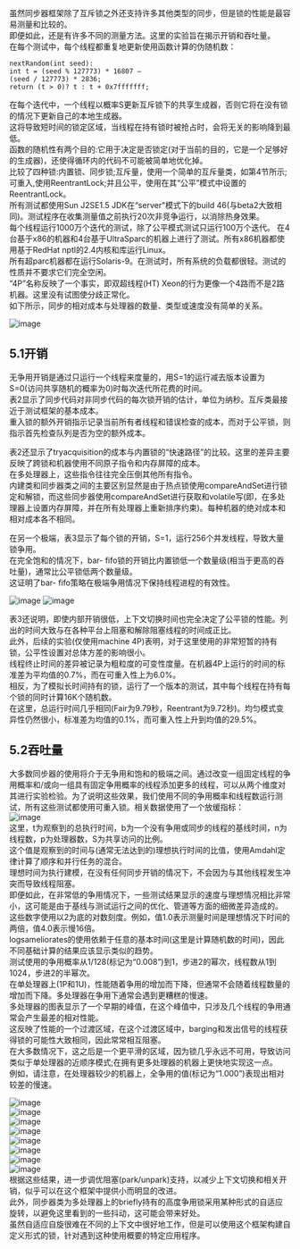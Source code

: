 虽然同步器框架除了互斥锁之外还支持许多其他类型的同步，但是锁的性能是最容易测量和比较的。<br>
即便如此，还是有许多不同的测量方法。这里的实验旨在揭示开销和吞吐量。<br>
在每个测试中，每个线程都重复地更新使用函数计算的伪随机数：<br>
```
nextRandom(int seed):
int t = (seed % 127773) * 16807 –
(seed / 127773) * 2836;
return (t > 0)? t : t + 0x7fffffff;
```
在每个迭代中，一个线程以概率S更新互斥锁下的共享生成器，否则它将在没有锁的情况下更新自己的本地生成器。<br>
这将导致短时间的锁定区域，当线程在持有锁时被抢占时，会将无关的影响降到最低。<br>
函数的随机性有两个目的:它用于决定是否锁定(对于当前的目的，它是一个足够好的生成器)，还使得循环内的代码不可能被简单地优化掉。<br>
比较了四种锁:内置锁、同步锁;互斥量，使用一个简单的互斥量类，如第4节所示;可重入,使用ReentrantLock;并且公平，使用在其“公平”模式中设置的ReentrantLock。<br>
所有测试都使用Sun J2SE1.5 JDK在“server"模式下的build 46(与beta2大致相同)。测试程序在收集测量值之前执行20次非竞争运行，以消除热身效果。<br>
每个线程运行1000万个迭代的测试，除了公平模式测试只运行100万个迭代。
在4台基于x86的机器和4台基于UltraSparc的机器上进行了测试。所有x86机器都使用基于RedHat nptl的2.4内核和库运行Linux。<br>
所有超parc机器都在运行Solaris-9。在测试时，所有系统的负载都很轻。测试的性质并不要求它们完全空闲。<br>
“4P”名称反映了一个事实，即双超线程(HT) Xeon的行为更像一个4路而不是2路机器。这里没有试图使分歧正常化。<br>
如下所示，同步的相对成本与处理器的数量、类型或速度没有简单的关系。<br>

![image](https://github.com/sushengmiyan/JUC_start/blob/master/images/003.jpg)

5.1开销
--

无争用开销是通过只运行一个线程来度量的，用S=1的运行减去版本设置为S=0(访问共享随机的概率为0)时每次迭代所花费的时间。<br>
表2显示了同步代码对非同步代码的每次锁开销的估计，单位为纳秒。互斥类最接近于测试框架的基本成本。<br>
重入锁的额外开销指示记录当前所有者线程和错误检查的成本，而对于公平锁，则指示首先检查队列是否为空的额外成本。<br>

表2还显示了tryacquisition的成本与内置锁的“快速路径”的比较。这里的差异主要反映了跨锁和机器使用不同原子指令和内存屏障的成本。<br>
在多处理器上，这些指令往往完全压倒其他所有指令。<br>
内建类和同步器类之间的主要区别显然是由于热点锁使用compareAndSet进行锁定和解锁，而这些同步器使用compareAndSet进行获取和volatile写(即，在多处理器上设置内存屏障，并在所有处理器上重新排序约束)。每种机器的绝对成本和相对成本各不相同。<br>

在另一个极端，表3显示了每个锁的开销，S=1，运行256个并发线程，导致大量锁争用。<br>
在完全饱和的情况下，bar- fifo锁的开销比内置锁低一个数量级(相当于更高的吞吐量)，通常比公平锁低两个数量级。<br>
这证明了bar- fifo策略在极端争用情况下保持线程进程的有效性。<br>

![image](https://github.com/sushengmiyan/JUC_start/blob/master/images/004.jpg)
![image](https://github.com/sushengmiyan/JUC_start/blob/master/images/005.jpg)

表3还说明，即使内部开销很低，上下文切换时间也完全决定了公平锁的性能。列出的时间大致与在各种平台上阻塞和解除阻塞线程的时间成正比。<br>
此外，后续的实验(仅使用machine 4P)表明，对于这里使用的非常短暂的持有锁，公平性设置对总体方差的影响很小。<br>
线程终止时间的差异被记录为粗粒度的可变性度量。在机器4P上运行的时间的标准差为平均值的0.7%，而在可重入性上为6.0%。<br>
相反，为了模拟长时间持有的锁，运行了一个版本的测试，其中每个线程在持有每个锁的同时计算16K个随机数。<br>
在这里，总运行时间几乎相同(Fair为9.79秒，Reentrant为9.72秒)。均匀模式变异性仍然很小，标准差为均值的0.1%，而可重入性上升到均值的29.5%。<br>

5.2吞吐量
--

大多数同步器的使用将介于无争用和饱和的极端之间。通过改变一组固定线程的争用概率和/或向一组具有固定争用概率的线程添加更多的线程，可以从两个维度对其进行实验检验。为了说明这些效果，我们使用不同的争用概率和线程数运行测试，所有这些测试都使用可重入锁。相关数据使用了一个放缓指标：<br>
![image](https://github.com/sushengmiyan/JUC_start/blob/master/images/006.jpg)<br>
这里，t为观察到的总执行时间，b为一个没有争用或同步的线程的基线时间，n为线程数，p为处理器数，S为共享访问的比例。<br>
这个值是观察到的时间与(通常无法达到的)理想执行时间的比值，使用Amdahl定律计算了顺序和并行任务的混合。<br>
理想时间为执行建模，在没有任何同步开销的情况下，不会因为与其他线程发生冲突而导致线程阻塞。<br>
即便如此，在非常低的争用情况下，一些测试结果显示的速度与理想情况相比非常小，这可能是由于基线与测试运行之间的优化、管道等方面的细微差异造成的。<br>
这些数字使用以2为底的对数刻度。例如，值1.0表示测量时间是理想情况下时间的两倍，值4.0表示慢16倍。<br>
logsameliorates的使用依赖于任意的基本时间(这里是计算随机数的时间)，因此不同基础计算的结果应该显示类似的趋势。<br>
测试使用的争用概率从1/128(标记为“0.008”)到1，步进2的幂次，线程数从1到1024，步进2的半幂次。<br>
在单处理器上(1P和1U)，性能随着争用的增加而下降，但通常不会随着线程数量的增加而下降。多处理器在争用下通常会遇到更糟糕的慢速。<br>
多处理器的图表显示了一个早期的峰值，在这个峰值中，只涉及几个线程的争用通常会产生最差的相对性能。<br>
这反映了性能的一个过渡区域，在这个过渡区域中，barging和发出信号的线程获得锁的可能性大致相同，因此常常相互阻塞。<br>
在大多数情况下，这之后是一个更平滑的区域，因为锁几乎永远不可用，导致访问类似于单处理器的近顺序模式;在拥有更多处理器的机器上更快地实现这一点。<br>
例如，请注意，在处理器较少的机器上，全争用的值(标记为“1.000”)表现出相对较差的慢速。<br>

![image](https://github.com/sushengmiyan/JUC_start/blob/master/images/007.jpg)<br>
![image](https://github.com/sushengmiyan/JUC_start/blob/master/images/008.jpg)<br>
![image](https://github.com/sushengmiyan/JUC_start/blob/master/images/009.jpg)<br>
![image](https://github.com/sushengmiyan/JUC_start/blob/master/images/010.jpg)<br>
![image](https://github.com/sushengmiyan/JUC_start/blob/master/images/011.jpg)<br>
![image](https://github.com/sushengmiyan/JUC_start/blob/master/images/012.jpg)<br>
![image](https://github.com/sushengmiyan/JUC_start/blob/master/images/013.jpg)<br>
![image](https://github.com/sushengmiyan/JUC_start/blob/master/images/014.jpg)<br>
根据这些结果，进一步调优阻塞(park/unpark)支持，以减少上下文切换和相关开销，似乎可以在这个框架中提供小而明显的改进。<br>
此外，同步器类为多处理器上的briefly持有的高度争用锁采用某种形式的自适应旋转，以避免这里看到的一些抖动，这可能会带来好处。<br>
虽然自适应自旋很难在不同的上下文中很好地工作，但是可以使用这个框架构建自定义形式的锁，针对遇到这种使用概要的特定应用程序。<br>





